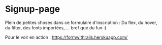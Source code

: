 # Signup-page

Plein de petites choses dans ce formulaire d'inscription :
Du flex, du hover, du filter, des fonts importées, ... bref que du fun :) 

Pour le voir en action :
https://formwithrails.herokuapp.com/
